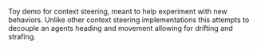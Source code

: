 Toy demo for context steering, meant to help experiment with new behaviors.
Unlike other context steering implementations this attempts to decouple an agents heading and 
movement allowing for drifting and strafing.